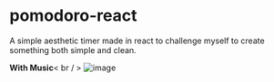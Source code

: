 # pomodoro-react
A simple aesthetic timer made in react to challenge myself to create something both simple and clean.

**With Music**< br / >
![image](https://github.com/user-attachments/assets/c62b1a91-564d-418b-bbb9-a6c980892941)
